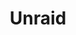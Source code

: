 ---
description: A powerful, easy operating system for servers and storage. Maximize your
  hardware with unmatched flexibility.
episode: 626
link: https://unraid.net/unplugged
shortname: unraid.net-lup
title: Unraid
---